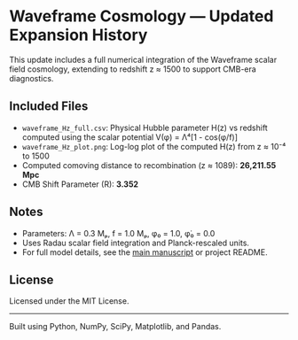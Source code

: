 
# Waveframe Cosmology — Updated Expansion History

This update includes a full numerical integration of the Waveframe scalar field cosmology, extending to redshift z ≈ 1500 to support CMB-era diagnostics.

## Included Files
- `waveframe_Hz_full.csv`: Physical Hubble parameter H(z) vs redshift computed using the scalar potential V(φ) = Λ⁴[1 - cos(φ/f)]
- `waveframe_Hz_plot.png`: Log-log plot of the computed H(z) from z ≈ 10⁻⁴ to 1500
- Computed comoving distance to recombination (z ≈ 1089): **26,211.55 Mpc**
- CMB Shift Parameter (R): **3.352**

## Notes
- Parameters: Λ = 0.3 Mₚ, f = 1.0 Mₚ, φ₀ = 1.0, φ̇₀ = 0.0
- Uses Radau scalar field integration and Planck-rescaled units.
- For full model details, see the [main manuscript](./waveframe_manuscript_draft.md) or project README.

## License
Licensed under the MIT License.

---

Built using Python, NumPy, SciPy, Matplotlib, and Pandas.
